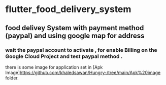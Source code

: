 # flutter_food_delivery_system
## food delivey System with payment method (paypal) and using google map for address 
### wait the paypal account to activate , for enable Billing on the Google Cloud Project and test paypal method .
there is some image for application set in [Apk Image]https://github.com/khaledsawan/Hungry-/tree/main/Apk%20image folder.


